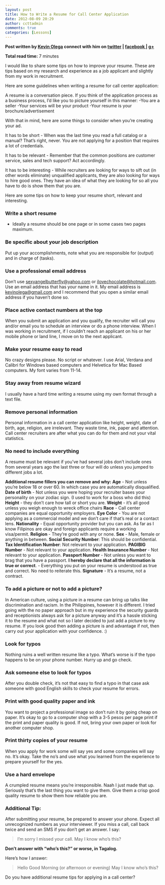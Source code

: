 ```yaml
---
layout: post
title: How to Write a Resume for Call Center Application
date: 2012-08-09 20:29
author: ccttadmin
comments: true
categories: [Lessons]
---
```

<strong>Post written by <a href="http://kevinolega.com/">Kevin Olega</a> connect with him on <a href="http://twitter.com/kevinolega">twitter</a> | <a href="http://www.facebook.com/profile.php?id=100003220910840">facebook </a>| <a href="https://plus.google.com/107007774605671245935/posts">g+</a></strong>

<strong>Total read time:</strong> 7 minutes

I would like to share some tips on how to improve your resume. These are tips based on my research and experience as a job applicant and slightly from my work in recruitment.

Here are some guidelines when writing a resume for call center application:

A resume is a conversation piece. If you think of the application process as a business process, I’d like you to picture yourself in this manner:
-You are a seller
-Your services will be your product
-Your resume is your brochure/advertisement

With that in mind, here are some things to consider when you’re creating your ad.

It has to be short - When was the last time you read a full catalog or a manual? That’s right, never. You are not applying for a position that requires a lot of credentials.

It has to be relevant - Remember that the common positions are customer service, sales and tech support? Act accordingly.

It has to be interesting - While recruiters are looking for ways to sift out (in other words eliminate) unqualified applicants, they are also looking for ways to hire good ones. They have an idea of what they are looking for so all you have to do is show them that you are.

Here are some tips on how to keep your resume short, relevant and interesting.

<h3>Write a short resume</h3>

<ul>
<li>Ideally a resume should be one page or in some cases two pages maximum.</li>
</ul>

<h3>Be specific about your job description</h3>

Put up your accomplishments, note what you are responsible for (output) and in charge of (tasks).

<h3>Use a professional email address</h3>

Don’t use sexyangelbutterfly@yahoo.com or ilovechocolate@hotmail.com. Use an email address that has your name in it. My email address is kevinolega@gmail.com and I recommend that you open a similar email address if you haven’t done so.

<h3>Place active contact numbers at the top</h3>

When you submit an application and you qualify, the recruiter will call you and/or email you to schedule an interview or do a phone interview. When I was working in recruitment, if I couldn’t reach an applicant on his or her mobile phone or land line, I move on to the next applicant.

<h3>Make your resume easy to read</h3>

No crazy designs please. No script or whatever. I use Arial, Verdana and Calibri for Windows based computers and Helvetica for Mac Based computers. My font varies from 11-14.

<h3>Stay away from resume wizard</h3>

I usually have a hard time writing a resume using my own format through a text file.

<h3>Remove personal information</h3>

Personal information in a call center application like height, weight, date of birth, age, religion, are irrelevant. They waste time, ink, paper and attention. Call center recruiters are after what you can do for them and not your vital statistics.

<h3>No need to include everything</h3>

A resume must be relevant if you’ve had several jobs don’t include ones from several years ago the last three or four will do unless you jumped to different jobs a lot.
<strong></strong>

<strong>Additional resume fillers you can remove and why:</strong>
<strong>Age</strong> - Not unless you’re below 18 or over 60. In which case you are automatically disqualified.
<strong>Date of birth</strong> - Not unless you were hoping your recruiter bases your personality on your zodiac sign. (I used to work for a boss who did this)
<strong>Height</strong> - they don’t care how tall or short you are.
<strong>Weight</strong> - it’s all good unless you weigh enough to wreck office chairs
<strong>Race</strong> - Call center companies are equal opportunity employers.
<strong>Eye Color</strong> - You are not applying as a commercial model and we don’t care if that’s real or a contact lens.
<strong>Nationality</strong> - Equal opportunity provider but you can ask. As far as I know Filipinos are okay and foreign applicants require a working visa/permit.
<strong>Religion</strong> - They’re good with any or none.
<strong>Sex</strong> - Male, female or anything in between.
<strong>Social Security Number</strong>: This should be confidential.
<strong>Tax Identification Number</strong>: Not relevant to your application.
<strong>PAGIBIG Number</strong> - Not relevant to your application.
<strong>Health Insurance Number</strong> - Not relevant to your application.
<strong>Passport Number</strong> - Not unless you want to brag that you have a passport.
<strong>I hereby declare that all the information is true or correct</strong>. - Everything you put on your resume is understood as true and correct. No need to reiterate this.
<strong>Signature</strong> - It’s a resume, not a contract.

<h3>To add a picture or not to add a picture?</h3>

In American culture, using a picture in a resume can bring up talks like discrimination and racism. In the Philippines, however it is different. I tried going with the no paper approach but in my experience the security guards and receptionists always ask for a picture anyway and it’s a hassle sticking it to the resume and what not so I later decided to just add a picture to my resume. If you look good then adding a picture is and advantage if not, then carry out your application with your confidence. :)

<h3>Look for typos</h3>

Nothing ruins a well written resume like a typo. What’s worse is if the typo happens to be on your phone number. Hurry up and go check.

<h3>Ask someone else to look for typos</h3>

After you double check, it’s not that easy to find a typo in that case ask someone with good English skills to check your resume for errors.

<h3>Print with good quality paper and ink</h3>

You want to project a professional image so don’t ruin it by going cheap on paper. It’s okay to go to a computer shop with a 3-5 pesos per page print if the print and paper quality is good. If not, bring your own paper or look for another computer shop.

<h3>Print thirty copies of your resume</h3>

When you apply for work some will say yes and some companies will say no. It’s okay. Take the no’s and use what you learned from the experience to prepare yourself for the yes.

<h3>Use a hard envelope</h3>

A crumpled resume means you’re irresponsible. Naah I just made that up. Seriously that’s the last thing you want to give them. Give them a crisp good quality resume to show them how reliable you are.

<h3>Additional Tip:</h3>

After submitting your resume, be prepared to answer your phone. Expect all unrecognized numbers as your interviewer. If you miss a call, call back twice and send an SMS if you don’t get an answer. I say:

<blockquote>I’m sorry I missed your call. May I know who’s this?</blockquote>

<strong>Don’t answer with “who’s this?” or worse, in Tagalog.</strong>

Here’s how I answer:

<blockquote>Hello Good Morning (or afternoon or evening) May I know who’s this?</blockquote>

Do you have additional resume tips for applying in a call center?
